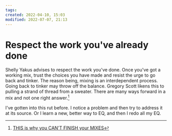 ```yaml
---
tags: 
created: 2022-04-10, 15:03
modified: 2022-07-07, 21:13
---
```


# Respect the work you've already done
Shelly Yakus advises to respect the work you've done. Once you've got a working mix, trust the choices you have made and resist the urge to go back and tinker. The reason being, mixing is an interdependent process. Going back to tinker may throw off the balance. Gregory Scott likens this to pulling a strand of thread from a sweater. There are many ways forward in a mix and not one right answer.[^1]

I've gotten into this rut before. I notice a problem and then try to address it at its source. Or I learn a new, better way to EQ, and then I redo all my EQ.

[^1]: [THIS is why you CAN'T FINISH your MIXES](https://www.youtube.com/watch?v=EbxLehRUEQo)